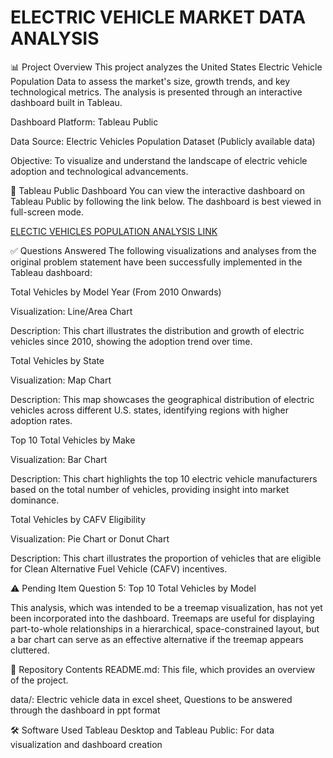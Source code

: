 # ELECTRIC VEHICLE  MARKET DATA ANALYSIS
📊 Project Overview
This project analyzes the United States Electric Vehicle Population Data to assess the market's size, growth trends, and key technological metrics. The analysis is presented through an interactive dashboard built in Tableau.

Dashboard Platform: Tableau Public

Data Source: Electric Vehicles Population Dataset (Publicly available data)

Objective: To visualize and understand the landscape of electric vehicle adoption and technological advancements.

🔗 Tableau Public Dashboard
You can view the interactive dashboard on Tableau Public by following the link below. The dashboard is best viewed in full-screen mode.

[ELECTIC VEHICLES POPULATION ANALYSIS LINK](https://public.tableau.com/views/ElectricVehiclesDataAnalysis_17596865751070/Dashboard1?:language=en-GB&:sid=&:redirect=auth&:display_count=n&:origin=viz_share_link)

✅ Questions Answered
The following visualizations and analyses from the original problem statement have been successfully implemented in the Tableau dashboard:

Total Vehicles by Model Year (From 2010 Onwards)

Visualization: Line/Area Chart

Description: This chart illustrates the distribution and growth of electric vehicles since 2010, showing the adoption trend over time.

Total Vehicles by State

Visualization: Map Chart

Description: This map showcases the geographical distribution of electric vehicles across different U.S. states, identifying regions with higher adoption rates.

Top 10 Total Vehicles by Make

Visualization: Bar Chart

Description: This chart highlights the top 10 electric vehicle manufacturers based on the total number of vehicles, providing insight into market dominance.

Total Vehicles by CAFV Eligibility

Visualization: Pie Chart or Donut Chart

Description: This chart illustrates the proportion of vehicles that are eligible for Clean Alternative Fuel Vehicle (CAFV) incentives.

⚠️ Pending Item
Question 5: Top 10 Total Vehicles by Model

This analysis, which was intended to be a treemap visualization, has not yet been incorporated into the dashboard. Treemaps are useful for displaying part-to-whole relationships in a hierarchical, space-constrained layout, but a bar chart can serve as an effective alternative if the treemap appears cluttered.

📁 Repository Contents
README.md: This file, which provides an overview of the project.

data/: Electric vehicle data in excel sheet, Questions to be answered through the dashboard in ppt format

🛠 Software Used
Tableau Desktop and  Tableau Public: For data visualization and dashboard creation
